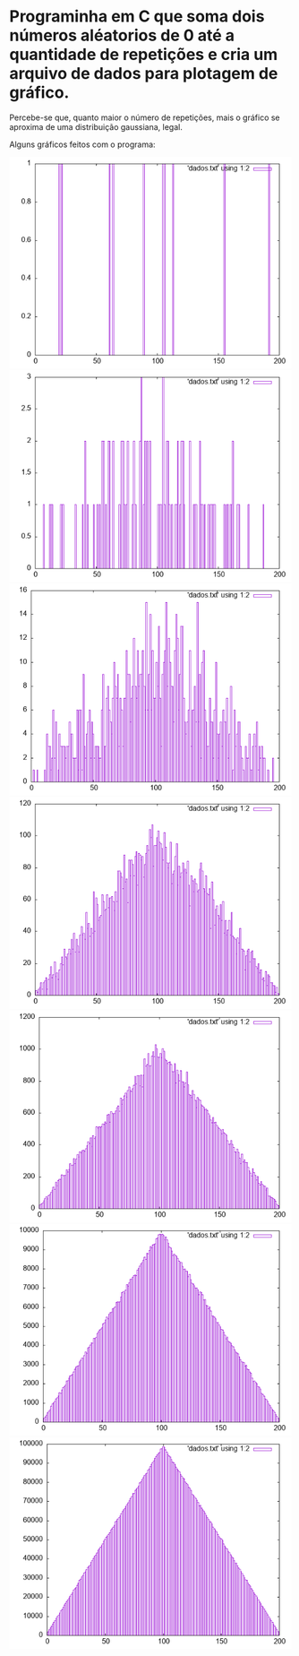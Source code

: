 # Programinha em C que soma dois números aléatorios de 0 até a quantidade de repetições e cria um arquivo de dados para plotagem de gráfico.

Percebe-se que, quanto maior o número de repetições, mais o gráfico se aproxima de uma distribuição gaussiana, legal. 

Alguns gráficos feitos com o programa:

![10 Repetições](imagens/10rep.png)
![100 Repetições](imagens/100rep.png)
![1000 Repetições](imagens/1000rep.png)
![10000 Repetições](imagens/10000rep.png)
![100000 Repetições](imagens/100000rep.png)
![1000000 Repetições](imagens/1000000rep.png)
![10000000 Repetições](imagens/10000000rep.png)
